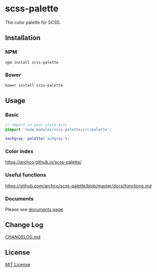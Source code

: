 # scss-palette

The color palette for SCSS.

## Installation

### NPM

``` sh
npm install scss-palette
```

### Bower

``` sh
bower install scss-palette
```

## Usage

### Basic

``` scss
// Import in your style.scss
@import 'node_modules/scss-palette/src/palette';

$ashgray: palette('ashgray');
```

### Color index

https://archco.github.io/scss-palette/

### Useful functions

https://github.com/archco/scss-palette/blob/master/docs/functions.md

### Documents

Please see [documents page](https://github.com/archco/scss-palette/blob/master/docs/README.md).

## Change Log

[CHANGELOG.md](https://github.com/archco/scss-palette/blob/master/CHANGELOG.md)

## License

[MIT License](https://github.com/archco/scss-palette/blob/master/LICENSE)
